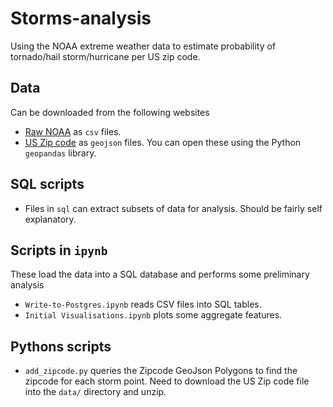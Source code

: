 # Storms-analysis

Using the NOAA extreme weather data to estimate probability of tornado/hail storm/hurricane per US zip code.

## Data 
Can be downloaded from the following websites

- [Raw NOAA](https://www2.ncdc.noaa.gov/pub/data/swdi/stormevents/csvfiles/) as `csv` files.
- [US Zip code](https://github.com/OpenDataDE/State-zip-code-GeoJSON) as `geojson` files. You can open these using the Python `geopandas` library.
## SQL scripts
- Files in `sql` can extract subsets of data for analysis. Should be fairly self explanatory.

## Scripts in `ipynb`
These load the data into a SQL database and performs some preliminary analysis
- `Write-to-Postgres.ipynb` reads CSV files into SQL tables.
- `Initial Visualisations.ipynb` plots some aggregate features.

## Pythons scripts
- `add_zipcode.py` queries the Zipcode GeoJson Polygons to find the zipcode for each storm point. Need to download the US Zip code file into the `data/` directory and unzip. 
